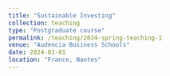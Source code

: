 ```yaml
---
title: "Sustainable Investing"
collection: teaching
type: "Postgraduate course"
permalink: /teaching/2024-spring-teaching-1
venue: "Audencia Business Schools"
date: 2024-01-01
location: "France, Nantes"
---
```

